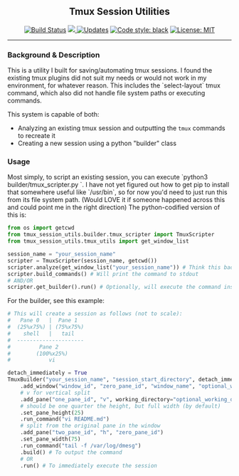 <h2 align="center">Tmux Session Utilities</h2>

<p align="center">
  <a href="https://travis-ci.com/ammesonb/tmux-session-utils"><img alt="Build Status" src="https://travis-ci.com/ammesonb/tmux-session-utils.svg?branch=master"></a>
  <a href="https://codecov.io/gh/ammesonb/tmux-session-utils">
    <img src="https://codecov.io/gh/ammesonb/tmux-session-utils/branch/master/graph/badge.svg" />
  </a>
  <a href="https://pyup.io/repos/github/ammesonb/tmux-session-utils/"><img src="https://pyup.io/repos/github/ammesonb/tmux-session-utils/shield.svg" alt="Updates" /></a>
  <a href="https://github.com/psf/black"><img alt="Code style: black" src="https://img.shields.io/badge/code%20style-black-000000.svg"></a>
  <a href="https://github.com/ammesonb/tmux-session-utils/blob/master/LICENSE"><img alt="License: MIT" src="https://img.shields.io/badge/License-MIT-purple.svg"></a>
</p>

<hr>

<h3>Background &amp; Description</h3>
This is a utility I built for saving/automating tmux sessions.
I found the existing tmux plugins did not suit my needs or would not work in my environment, for whatever reason.
This includes the `select-layout` tmux command, which also did not handle file system paths or executing commands.

This system is capable of both:
- Analyzing an existing tmux session and outputting the `tmux` commands to recreate it
- Creating a new session using a python "builder" class

<h3>Usage</h3>
Most simply, to script an existing session, you can execute `python3 builder/tmux_scripter.py <your_session_name>`.
I have not yet figured out how to get pip to install that somewhere useful like `/usr/bin`, so for now you'd need to just run this from its file system path. (Would LOVE it if someone happened across this and could point me in the right direction)
The python-codified version of this is:

```python
from os import getcwd
from tmux_session_utils.builder.tmux_scripter import TmuxScripter
from tmux_session_utils.tmux_utils import get_window_list

session_name = "your_session_name"
scripter = TmuxScripter(session_name, getcwd())
scripter.analyze(get_window_list("your_session_name")) # Think this bad was just a not-great design idea - likely isn't hard to wrap it into the class itself but haven't gotten around to it yet
scripter.build_commands() # Will print the command to stdout
# AND/OR
scripter.get_builder().run() # Optionally, will execute the command instead
```

For the builder, see this example:

```python
# This will create a session as follows (not to scale):
#   Pane 0   |  Pane 1
#  (25%x75%) | (75%x75%)
#    shell   |   tail
#  ---------------------
#         Pane 2
#        (100%x25%)
#            vi

detach_immediately = True
TmuxBuilder("your_session_name", "session_start_directory", detach_immediately)
    .add_window("window_id", "zero_pane_id", "window_name", "optional_working_directory")
    # v for vertical split
    .add_pane("one_pane_id", "v", working_directory="optional_working_directory")
    # should be one quarter the height, but full width (by default)
    .set_pane_height(25)
    .run_command("vi README.md")
    # split from the original pane in the window
    .add_pane("two_pane_id", "h", "zero_pane_id")
    .set_pane_width(75)
    .run_command("tail -f /var/log/dmesg")
    .build() # To output the command
    # OR
    .run() # To immediately execute the session
```
